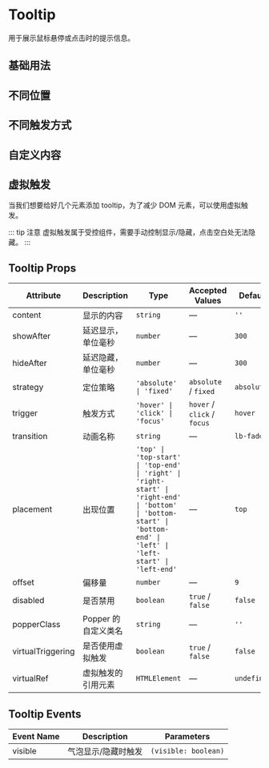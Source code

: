 # Tooltip

用于展示鼠标悬停或点击时的提示信息。

## 基础用法

<preview path="./demos/basic.vue"></preview>

## 不同位置

<preview path="./demos/placement.vue"></preview>

## 不同触发方式

<preview path="./demos/trigger.vue"></preview>

## 自定义内容
<preview path="./demos/custom-content.vue"></preview>

## 虚拟触发

当我们想要给好几个元素添加 tooltip，为了减少 DOM 元素，可以使用虚拟触发。<br />

::: tip 注意 
虚拟触发属于受控组件，需要手动控制显示/隐藏，点击空白处无法隐藏。
::: 

<preview path="./demos/virtual-triggering.vue"></preview>

## Tooltip Props

| Attribute | Description | Type | Accepted Values | Default |
| --------- | ----------- | ---- | --------------- | ------- |
| content | 显示的内容 | `string` | — | `''` |
| showAfter | 延迟显示，单位毫秒 | `number` | — | `300` |
| hideAfter | 延迟隐藏，单位毫秒 | `number` | — | `300` |
| strategy | 定位策略 | `'absolute' \| 'fixed'` | `absolute` / `fixed` | `absolute` |
| trigger | 触发方式 | `'hover' \| 'click' \| 'focus'` | `hover` / `click` / `focus` | `hover` |
| transition | 动画名称 | `string` | — | `lb-fade` |
| placement | 出现位置 | `'top' \| 'top-start' \| 'top-end' \| 'right' \| 'right-start' \| 'right-end' \| 'bottom' \| 'bottom-start' \| 'bottom-end' \| 'left' \| 'left-start' \| 'left-end'` | — | `top` |
| offset | 偏移量 | `number` | — | `9` |
| disabled | 是否禁用 | `boolean` | `true` / `false` | `false` |
| popperClass | Popper 的自定义类名 | `string` | — | `''` |
| virtualTriggering | 是否使用虚拟触发 | `boolean` | `true` / `false` | `false` |
| virtualRef | 虚拟触发的引用元素 | `HTMLElement` | — | `undefined` |

## Tooltip Events

| Event Name | Description | Parameters |
| ---------- | ----------- | ---------- |
| visible | 气泡显示/隐藏时触发 | `(visible: boolean)` |